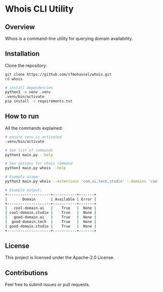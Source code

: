 # Whois CLI Utility

## Overview

Whois is a command-line utility for querying domain availability.

## Installation

Clone the repository:

```sh
git clone https://github.com/sfmohassel/whois.git
cd whois

# install dependencies
python3 -m venv .venv
.venv/bin/activate
pip install -r requirements.txt
```

## How to run

All the commands explained:

```sh
# ensure venv is activated
.venv/bin/activate

# See list of commands
python3 main.py --help

# See options for whois command
python3 main.py whois --help

# Example usage:
python3 main.py whois --extensions 'com,ai,tech,studio' --domains 'cool-domain, good-domain'

# Example output:
+--------------------+-----------+-------+
|       Domain       | Available | Error |
+--------------------+-----------+-------+
|   cool-domain.ai   |    True   |  None |
| cool-domain.studio |    True   |  None |
|   good-domain.ai   |    True   |  None |
|  good-domain.tech  |    True   |  None |
| good-domain.studio |    True   |  None |
+--------------------+-----------+-------+
```

## License

This project is licensed under the Apache-2.0 License.

## Contributions

Feel free to submit issues or pull requests.
